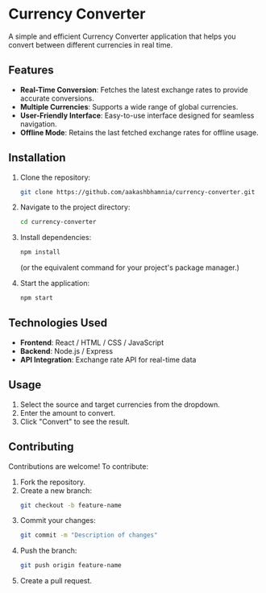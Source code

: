 

# Currency Converter

A simple and efficient Currency Converter application that helps you convert between different currencies in real time.

## Features

- **Real-Time Conversion**: Fetches the latest exchange rates to provide accurate conversions.
- **Multiple Currencies**: Supports a wide range of global currencies.
- **User-Friendly Interface**: Easy-to-use interface designed for seamless navigation.
- **Offline Mode**: Retains the last fetched exchange rates for offline usage.

## Installation

1. Clone the repository:
   ```bash
   git clone https://github.com/aakashbhamnia/currency-converter.git
   ```
2. Navigate to the project directory:
   ```bash
   cd currency-converter
   ```
3. Install dependencies:
   ```bash
   npm install
   ```
   (or the equivalent command for your project's package manager.)

4. Start the application:
   ```bash
   npm start
   ```

## Technologies Used

- **Frontend**: React / HTML / CSS / JavaScript
- **Backend**: Node.js / Express
- **API Integration**: Exchange rate API for real-time data

## Usage

1. Select the source and target currencies from the dropdown.
2. Enter the amount to convert.
3. Click "Convert" to see the result.

## Contributing

Contributions are welcome! To contribute:

1. Fork the repository.
2. Create a new branch:
   ```bash
   git checkout -b feature-name
   ```
3. Commit your changes:
   ```bash
   git commit -m "Description of changes"
   ```
4. Push the branch:
   ```bash
   git push origin feature-name
   ```
5. Create a pull request.

